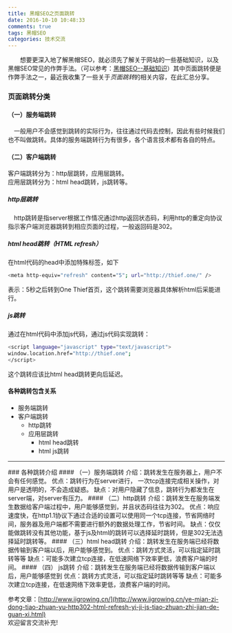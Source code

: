 ```yaml
---
title: 黑帽SEO之页面跳转
date: 2016-10-10 10:48:33
comments: true
tags: 黑帽SEO
categories: 技术交流
---
```


　　想要更深入地了解黑帽SEO，就必须先了解关于网站的一些基础知识，以及黑帽SEO常见的作弊手法。（可以参考：[黑帽SEO--基础知识](http://thief.one/2016/10/09/%E9%BB%91%E5%B8%BDSEO%E2%80%94%E2%80%94%E5%9F%BA%E7%A1%80%E7%9F%A5%E8%AF%86/)）其中页面跳转便是作弊手法之一，最近我收集了一些关于*页面跳转*的相关内容，在此汇总分享。
<!--more-->
### 页面跳转分类
#### （一）服务端跳转
　一般用户不会感觉到跳转的实际行为，往往通过代码去控制，因此有些时候我们也不叫做跳转。具体的服务端跳转行为有很多，各个语言技术都有各自的特点。
#### （二）客户端跳转
客户端跳转分为：http层跳转，应用层跳转。    
应用层跳转分为：html head跳转，js跳转等。

##### http层跳转
　http跳转是指server根据工作情况通过http返回状态码，利用http的重定向协议指示客户端浏览器跳转到相应页面的过程，一般返回码是302。
##### html head跳转（HTML refresh）
在html代码的head中添加特殊标签，如下
```bash
<meta http-equiv="refresh" content="5"; url="http://thief.one/" />
```
表示：5秒之后转到One Thief首页，这个跳转需要浏览器具体解析html后采能进行。

##### js跳转
通过在html代码中添加js代码，通过js代码实现跳转：
```bash
<script language="javascript" type="text/javascript">
window.location.href="http://thief.one";
</script>
```
这个跳转应该比html head跳转更向后延迟。

#### 各种跳转包含关系
* 服务端跳转
* 客户端跳转
	* http跳转
	* 应用层跳转
		* html head跳转
		* html js跳转

<hr>
### 各种跳转介绍
#### （一）服务端跳转
介绍：跳转发生在服务器上，用户不会有任何感觉。
优点：跳转行为在server进行， 一次tcp连接完成相关操作，对用户是透明的，不会造成疑惑。
缺点：对用户隐藏了信息，跳转行为都发生在server端，对server有压力。
#### （二）http跳转
介绍：跳转发生在服务端发生数据给客户端过程中，用户能够感觉到，并且状态码往往为302。
优点：响应速度快，在http1.1协议下通过合适的设置可以使用同一个tcp连接，节省网络时间，服务器及用户端都不需要进行额外的数据处理工作，节省时间。
缺点：仅仅能做跳转没有其他功能，基于js及html的跳转可以选择延时跳转，但是302无法选择延时跳转等。
#### （三）html head跳转
介绍：跳转发生在服务端已经将数据传输到客户端以后，用户能够感觉到。
优点：跳转方式灵活，可以指定延时跳转等等
缺点：可能多次建立tcp连接，在低速网络下效率更低，浪费客户端的时间。
#### （四） js跳转
介绍：跳转发生在服务端已经将数据传输到客户端以后，用户能够感觉到
优点：跳转方式灵活，可以指定延时跳转等等
缺点：可能多次建立tcp连接，在低速网络下效率更低，浪费客户端的时间。


参考文章：[http://www.iigrowing.cn/](http://www.iigrowing.cn/ye-mian-zi-dong-tiao-zhuan-yu-http302-html-refresh-yi-ji-js-tiao-zhuan-zhi-jian-de-guan-xi.html)  
欢迎留言交流补充!




